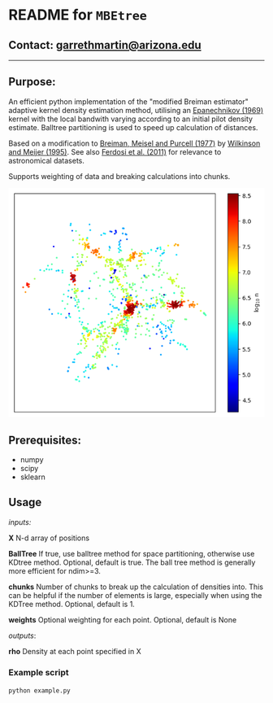 # **README** for `MBEtree`

## Contact: <garrethmartin@arizona.edu>

-----

## Purpose:

An efficient python implementation of the "modified Breiman estimator" adaptive kernel density estimation method, utilising an
[Epanechnikov (1969)](https://doi.org/10.1137%2F1114019 "Epanechnikov 1969")
kernel with the local bandwith varying according to an initial pilot density estimate. Balltree partitioning is used to speed up calculation of distances.

Based on a modification to [Breiman, Meisel and Purcell (1977)](https://doi.org/10.2307/1268623 "Breiman 1977") by 
[Wilkinson and Meijer (1995)](https://doi.org/10.1016/0169-2607(95)01628-7 "Wilkinson 1995"). See also 
[Ferdosi et al. (2011)](https://www.aanda.org/articles/aa/abs/2011/07/aa16878-11/aa16878-11.html "Ferdosi 2011") for
relevance to astronomical datasets.

Supports weighting of data and breaking calculations into chunks.

![](density_estimation.png)

## Prerequisites:

  - numpy
  - scipy
  - sklearn

## Usage

*inputs:*

  **X**        N-d array of positions

  **BallTree** If true, use balltree method for space partitioning, otherwise use KDtree method. Optional, default is true. The ball tree method is generally more efficient for ndim>=3.

  **chunks**   Number of chunks to break up the calculation of densities into. This can be helpful if the number
               of elements is large, especially when using the KDTree method. Optional, default is 1.

  **weights**  Optional weighting for each point. Optional, default is None

*outputs*:

  **rho**      Density at each point specified in X

### Example script

  `python example.py`

